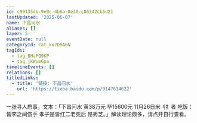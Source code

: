 ```yaml
---
id: c99135db-9e9c-4b6a-8e30-c86242cb5d21
lastUpdated: '2025-06-07'
name: 下昌问水
aliases: []
layer: 5
eventDate: null
categoryId: cat_ko7DBA6N
tagIds:
  - tag_BHaPQ9KP
  - tag_jKWvm6pa
timelineEvents: []
relations: []
titledLinks:
  - title: '链接: 下昌问水'
    url: 'https://tieba.baidu.com/p/9147614622'
---
```

一张寻人启事，文本：「下昌问水 黄38万元 毕15600元 11月26日米刂扌者 吃饭： 皆李之间伤手 孝子是皆红二老死后 昂秀芝。」解读理论颇多，请点开自行查看。
